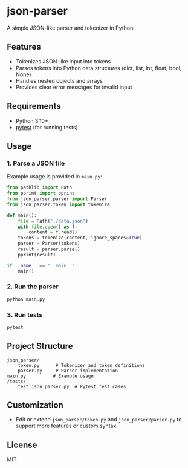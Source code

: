 # json-parser

A simple JSON-like parser and tokenizer in Python.

## Features
- Tokenizes JSON-like input into tokens
- Parses tokens into Python data structures (dict, list, int, float, bool, None)
- Handles nested objects and arrays
- Provides clear error messages for invalid input

## Requirements
- Python 3.10+
- [pytest](https://pytest.org/) (for running tests)

## Usage

### 1. Parse a JSON file

Example usage is provided in `main.py`:

```python
from pathlib import Path
from pprint import pprint
from json_parser.parser import Parser
from json_parser.token import tokenize

def main():
    file = Path("./data.json")
    with file.open() as f:
        content = f.read()
    tokens = tokenize(content, ignore_spaces=True)
    parser = Parser(tokens)
    result = parser.parse()
    pprint(result)

if __name__ == "__main__":
    main()
```

### 2. Run the parser

```sh
python main.py
```

### 3. Run tests

```sh
pytest
```

## Project Structure

```
json_parser/
    token.py      # Tokenizer and token definitions
    parser.py     # Parser implementation
main.py          # Example usage
/tests/
    test_json_parser.py  # Pytest test cases
```

## Customization
- Edit or extend `json_parser/token.py` and `json_parser/parser.py` to support more features or custom syntax.

## License
MIT
